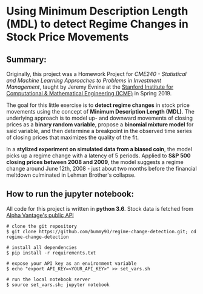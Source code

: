 # Using Minimum Description Length (MDL) to detect Regime Changes in Stock Price Movements

## Summary:
Originally, this project was a Homework Project for _CME240 - Statistical and Machine Learning Approaches to Problems in Investment Management_, taught by Jeremy Evnine at the [Stanford Institute for Computational & Mathematical Engineering (ICME)](https://icme.stanford.edu/) in Spring 2019. 

The goal for this little exercise is to **detect regime changes** in stock price movements using the concept of **Minimum Description Length (MDL)**. The underlying approach is to model up- and downward movements of closing prices as a **binary random variable**, propose a **binomial mixture model** for said variable, and then determine a breakpoint in the observed time series of closing prices that maximizes the quality of the fit. 

In a **stylized experiment on simulated data from a biased coin**, the model picks up a regime change with a latency of 5 periods. Applied to **S&P 500 closing prices between 2008 and 2009**, the model suggests a regime change around June 12th, 2008 - just about two months before the financial meltdown culminated in Lehman Brother's collapse.

## How to run the jupyter notebook:
All code for this project is written in **python 3.6**. Stock data is fetched from [Alpha Vantage's public API](https://www.alphavantage.co/)

```console
# clone the git repository
$ git clone https://github.com/bummy93/regime-change-detection.git; cd regime-change-detection

# install all dependencies
$ pip install -r requirements.txt

# expose your API key as an environment variable
$ echo "export API_KEY=<YOUR_API_KEY>" >> set_vars.sh

# run the local notebook server
$ source set_vars.sh; jupyter notebook 
```
